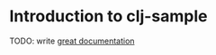 # Introduction to clj-sample

TODO: write [great documentation](http://jacobian.org/writing/what-to-write/)
